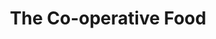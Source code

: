 ---
title: "The Co-operative Food"
url: /birmingham/the-co-operative-food-dyas-road/
shop: Lebensmittel
---